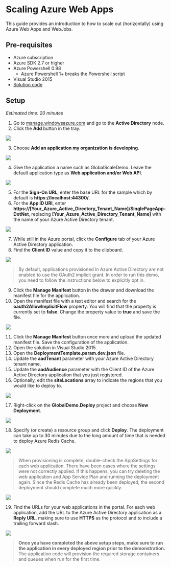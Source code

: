 # Scaling Azure Web Apps

This guide provides an introduction to how to scale out (horizontally) using Azure Web Apps and WebJobs.

## Pre-requisites

* Azure subscription
* Azure SDK 2.7 or higher
* Azure Powershell 0.98
  * Azure Powershell 1+ breaks the Powershell script
* Visual Studio 2015
* [Solution code](https://github.com/kaevans/globalscaledemo)

## Setup

*Estimated time: 20 minutes*

1. Go to [manage.windowsazure.com](https://manage.windowsazure.com) and go to the **Active Directory** node.
2. Click the **Add** button in the tray.

  <img src="./media/prepstep2.png" style="max-width: 500px" />

3. Choose **Add an application my organization is developing**.

  <img src="./media/prepstep3.png" style="max-width: 500px" />

4. Give the application a name such as GlobalScaleDemo. Leave the default application type as **Web application and/or Web API**.

  <img src="./media/prepstep4.png" style="max-width: 500px" />

5. For the **Sign-On URL**, enter the base URL for the sample which by default is **https://localhost:44300/**.
6. For the **App ID URI**, enter **https://[Your_Azure_Active_Directory_Tenant_Name]/SinglePageApp-DotNet**, replacing **[Your_Azure_Active_Directory_Tenant_Name]** with the name of your Azure Active Directory tenant.

  <img src="./media/prepstep6.png" style="max-width: 500px" />

7. While still in the Azure portal, click the **Configure** tab of your Azure Active Directory application.
8. Find the **Client ID** value and copy it to the clipboard.

  <img src="./media/prepstep8.png" style="max-width: 500px" />
 
  > By default, applications provisioned in Azure Active Directory are not enabled to use the OAuth2 implicit grant. In order to run this demo, you need to follow the instructions below to explicitly opt in.

9. Click the **Manage Manifest** button in the drawer and download the manifest file for the application.
10. Open the manifest file with a text editor and search for the **oauth2AllowImplicitFlow** property. You will find that the property is currently set to **false**. Change the property value to **true** and save the file.

  <img src="./media/prepstep12.png" style="max-width: 500px" />

11. Click the **Manage Manifest** button once more and upload the updated manifest file. Save the configuration of the application.
12. Open the solution in Visual Studio 2015.
13. Open the **DeploymentTemplate.param.dev.json** file.
14. Update the **aadTenant** parameter with your Azure Active Directory tenant name.
15. Update the **aadAudience** parameter with the Client ID of the Azure Active Directory application that you just registered.
16. Optionally, edit the **siteLocations** array to indicate the regions that you would like to deploy to.

  <img src="./media/prepstep17.png" style="max-width: 500px" />
  
17. Right-click on the **GlobalDemo.Deploy** project and choose **New Deployment**.

  <img src="./media/prepstep19.png" style="max-width: 500px" />

18. Specify (or create) a resource group and click **Deploy**. The deployment can take up to 30 minutes due to the long amount of time that is needed to deploy Azure Redis Cache.

  <img src="./media/prepstep20.png" style="max-width: 500px" />

 > When provisioning is complete, double-check the AppSettings for each web application. There have been cases where the settings were not correctly applied. If this happens, you can try deleting the web application and App Service Plan and running the deployment again. Since the Redis Cache has already been deployed, the second deployment should complete much more quickly.

  <img src="./media/prepstep21.png" style="max-width: 500px" />

19. Find the URLs for your web applications in the portal. For each web application, add the URL to the Azure Active Directory application as a **Reply URL**, making sure to use **HTTPS** as the protocol and to include a trailing forward slash.

  <img src="./media/prepstep22.png" style="max-width: 500px" />

 > **Once you have completed the above setup steps, make sure to run the application in every deployed region prior to the demonstration.** The application code will provision the required storage containers and queues when run for the first time.
